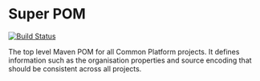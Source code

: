 # Super POM

[![Build Status](https://travis-ci.org/CJSCommonPlatform/maven-super-pom.svg?branch=master)](https://travis-ci.org/CJSCommonPlatform/maven-super-pom)

The top level Maven POM for all Common Platform projects. It defines information such as the
organisation properties and source encoding that should be consistent across all projects.
